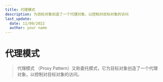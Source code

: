 ```yaml
---
title: 代理模式
description: 为目标对象创造了一个代理对象，以控制对目标对象的访问
last_update:
  date: 11/09/2022
  author: your name
---
```


# 代理模式

> 代理模式 （Proxy Pattern）又称委托模式，它为目标对象创造了一个代理对象，以控制对目标对象的访问。
